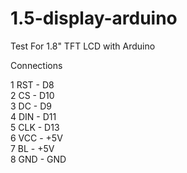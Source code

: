 # 1.5-display-arduino
Test For 1.8" TFT LCD with Arduino


Connections

1 RST - D8  
2 CS  - D10  
3 DC  - D9  
4 DIN - D11  
5 CLK - D13  
6 VCC - +5V  
7 BL  - +5V  
8 GND - GND  
